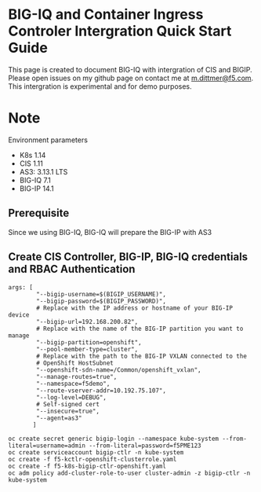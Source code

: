 # BIG-IQ and Container Ingress Controler Intergration Quick Start Guide

This page is created to document BIG-IQ with intergration of CIS and BIGIP. Please open issues on my github page on contact me at m.dittmer@f5.com. This intergration is experimental and for demo purposes.

# Note

Environment parameters

* K8s 1.14 
* CIS 1.11
* AS3: 3.13.1 LTS
* BIG-IQ 7.1
* BIG-IP 14.1

## Prerequisite

Since we using BIG-IQ, BIG-IQ will prepare the BIG-IP with AS3

## Create CIS Controller, BIG-IP, BIG-IQ credentials and RBAC Authentication

```
args: [
        "--bigip-username=$(BIGIP_USERNAME)",
        "--bigip-password=$(BIGIP_PASSWORD)",
        # Replace with the IP address or hostname of your BIG-IP device
        "--bigip-url=192.168.200.82",
        # Replace with the name of the BIG-IP partition you want to manage
        "--bigip-partition=openshift",
        "--pool-member-type=cluster",
        # Replace with the path to the BIG-IP VXLAN connected to the
        # OpenShift HostSubnet
        "--openshift-sdn-name=/Common/openshift_vxlan",
        "--manage-routes=true",
        "--namespace=f5demo",
        "--route-vserver-addr=10.192.75.107",
        "--log-level=DEBUG",
        # Self-signed cert
        "--insecure=true",
        "--agent=as3"
       ]
```
```
oc create secret generic bigip-login --namespace kube-system --from-literal=username=admin --from-literal=password=f5PME123
oc create serviceaccount bigip-ctlr -n kube-system
oc create -f f5-kctlr-openshift-clusterrole.yaml
oc create -f f5-k8s-bigip-ctlr-openshift.yaml
oc adm policy add-cluster-role-to-user cluster-admin -z bigip-ctlr -n kube-system
```
